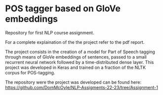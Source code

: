 # POS tagger based on GloVe embeddings

Repository for first NLP course assignment.

For a complete explaination of the the project refer to the pdf report.

The project consists in the creation of a model for Part of Speech tagging
through means of GloVe embeddings of sentences, passed to a 
small recurrent neural network followed by a time-distributed dense layer.
This project was developed in Keras and trained on a fraction of the
NLTK corpus for POS-tagging.

The repository were the project was developed can be found here:
https://github.com/DomMcOyle/NLP-Assigments-22-23/tree/Assignment-1
